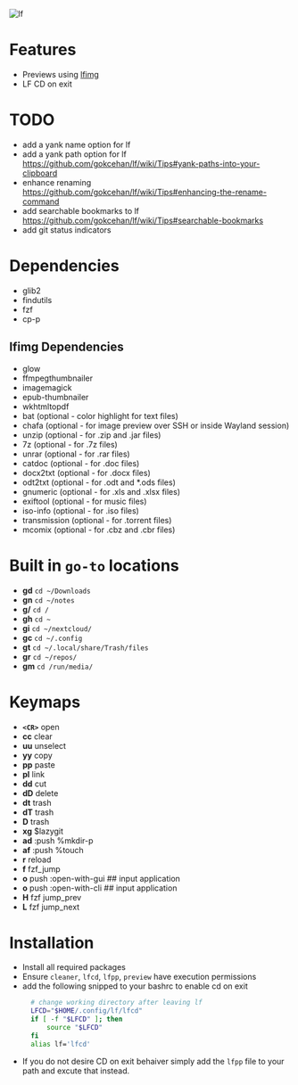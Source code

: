 ![lf](https://imgur.com/TxcWlQQ.png)
# Features
- Previews using [lfimg](https://github.com/thimc/lfimg/tree/master) 
- LF CD on exit

# TODO
- add a yank name option for lf
- add a yank path option for lf https://github.com/gokcehan/lf/wiki/Tips#yank-paths-into-your-clipboard
- enhance renaming https://github.com/gokcehan/lf/wiki/Tips#enhancing-the-rename-command
- add searchable bookmarks to lf https://github.com/gokcehan/lf/wiki/Tips#searchable-bookmarks
- add git status indicators

# Dependencies
- glib2 
- findutils
- fzf
- cp-p

## lfimg Dependencies
- glow
- ffmpegthumbnailer
- imagemagick
- epub-thumbnailer
- wkhtmltopdf
- bat (optional - color highlight for text files)
- chafa (optional - for image preview over SSH or inside Wayland session)
- unzip (optional - for .zip and .jar files)
- 7z (optional - for .7z files)
- unrar (optional - for .rar files)
- catdoc (optional - for .doc files)
- docx2txt (optional - for .docx files)
- odt2txt (optional - for .odt and *.ods files)
- gnumeric (optional - for .xls and .xlsx files)
- exiftool (optional - for music files)
- iso-info (optional - for .iso files)
- transmission (optional - for .torrent files)
- mcomix (optional - for .cbz and .cbr files)

# Built in `go-to` locations
- **gd** `cd ~/Downloads`
- **gn** `cd ~/notes`
- **g/** `cd /`
- **gh** `cd ~`
- **gi** `cd ~/nextcloud/`
- **gc** `cd ~/.config`
- **gt** `cd ~/.local/share/Trash/files`
- **gr** `cd ~/repos/`
- **gm** `cd /run/media/`

# Keymaps
- **`<CR>`** open
- **cc** clear
- **uu** unselect
- **yy** copy
- **pp** paste
- **pl** link
- **dd** cut
- **dD** delete
- **dt** trash
- **dT** trash
- **D** trash
- **xg** $lazygit
- **ad** :push %mkdir<space>-p<space>
- **af** :push %touch<space>
- **r** reload
- **f** fzf_jump
- **o** push :open-with-gui<space> ## input application
- **o** push :open-with-cli<space> ## input application
- **H** fzf jump_prev
- **L** fzf jump_next

# Installation
- Install all required packages
- Ensure `cleaner`, `lfcd`, `lfpp`, `preview` have execution permissions
- add the following snipped to your bashrc to enable cd on exit
  ```bash
    # change working directory after leaving lf
    LFCD="$HOME/.config/lf/lfcd"
    if [ -f "$LFCD" ]; then
        source "$LFCD"
    fi
    alias lf='lfcd'
  ```
- If you do not desire CD on exit behaiver simply add the `lfpp` file to your path and excute that instead.

